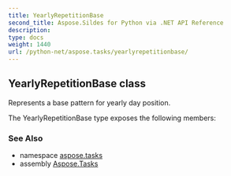 ```yaml
---
title: YearlyRepetitionBase
second_title: Aspose.Sildes for Python via .NET API Reference
description: 
type: docs
weight: 1440
url: /python-net/aspose.tasks/yearlyrepetitionbase/
---
```


## YearlyRepetitionBase class

Represents a base pattern for yearly day position.

The YearlyRepetitionBase type exposes the following members:

### See Also

* namespace [aspose.tasks](/tasks/python-net/aspose.tasks/)
* assembly [Aspose.Tasks](/tasks/python-net/)

